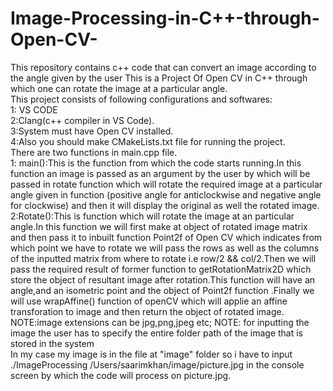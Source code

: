 # Image-Processing-in-C++-through-Open-CV-
This repository contains c++ code that can convert an image according to the angle given by the user
This is a Project Of Open CV in C++ through which  one can rotate the image  at a particular angle.<br/>
This project consists of following configurations and softwares:<br/>
1: VS CODE<br/>
2:Clang(c++ compiler in VS Code).<br/>
3:System must have Open CV installed.<br/>
4:Also you should make CMakeLists.txt file for running the project.<br/>
There are two functions in main.cpp file.<br/>
1: main():This is the function from which the code starts running.In this function an image is passed as an argument by the user by which will be passed in rotate function which will rotate the required image at a particular angle given in function (positive angle for anticlockwise and negative angle for clockwise) and then it will display the original as well the rotated image.<br/>
2:Rotate():This is function which will rotate the image at an particular angle.In this function we will first make at object of rotated image matrix and then pass it to inbuilt function Point2f of Open CV which indicates from which point we have to rotate we will pass the rows as well as the columns of the inputted matrix from where to rotate i.e row/2 && col/2.Then we will pass the required result of former function to getRotationMatrix2D which store the object of resultant image after rotation.This function will have an angle,and an isometric point and the object of Point2f function .Finally we will use wrapAffine() function of openCV which will applie an affine transforation to image and then return the object of rotated image.<br/>
NOTE:image extensions can be jpg,png,jpeg etc;
NOTE: for inputting the image the user has to specify the entire folder path of the image that is stored in the system<br/>
In my case my image is in the file at "image" folder so i have to input ./ImageProcessing /Users/saarimkhan/image/picture.jpg in the console screen by  which the code will process on picture.jpg.


